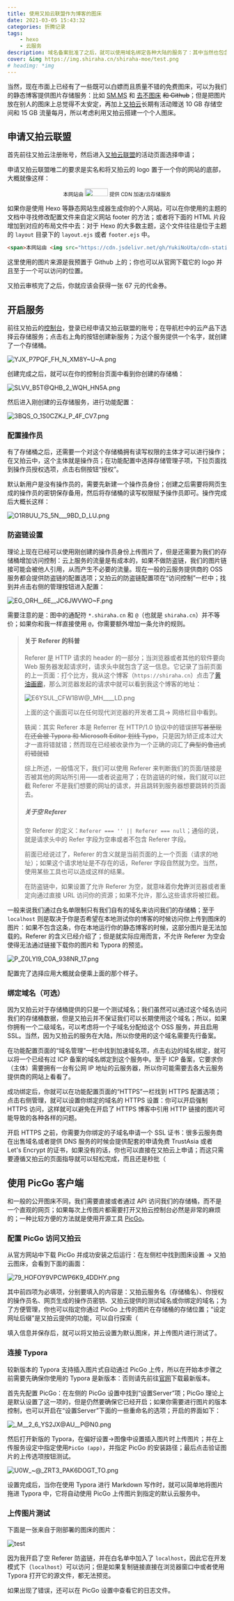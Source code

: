 ```yaml
---
title: 使用又拍云联盟作为博客的图床
date: 2021-03-05 15:43:32
categories: 折腾记录
tags:
    - hexo
    - 云服务
description: 域名备案批准了之后，就可以使用域名绑定各种大陆的服务了：其中当然也包含了很多运营商免费提供的服务；那么对于博客，最重要的服务就是图床了——恰好又拍云为开发者免费提供了一定的 OSS 和 CDN 额度；于是就像大多数人一样，这次就要用又拍云 OSS 服务搭建一个自己用的图床
cover: &img https://img.shiraha.cn/shiraha-moe/test.png
# headimg: *img
---
```


当然，现在市面上已经有了一些既可以白嫖而且质量不错的免费图床，可以为我们的静态博客提供图片存储服务：比如 [SM.MS](https://sm.ms/) 和 [去不图床](https://7bu.top/) ~~和 Github~~；但是把图片放在别人的图床上总觉得不太安定，再加上[又拍云](https://www.upyun.com/)长期有活动赠送 10 GB 存储空间和 15 GB 流量每月，所以考虑利用又拍云搭建一个个人图床。

## 申请又拍云联盟

首先前往又拍云注册账号，然后进入[又拍云联盟](https://www.upyun.com/league)的活动页面选择申请；

申请又拍云联盟唯二的要求是实名和将又拍云的 logo 置于一个你的网站的底部，大概就像这样：

<center><small><p align="center">
    <span>本网站由 <img src="https://cdn.jsdelivr.net/gh/YukiNoUta/cdn-static@main/blog/svg/upyun.svg" width="53" height="18" style="fill: currentColor;"/> 提供 CDN 加速/云存储服务</span>
</p></small></center>

如果你是使用 Hexo 等静态网站生成器生成你的个人网站，可以在你使用的主题的文档中寻找修改配置文件来自定义网站 footer 的方法；或者将下面的 HTML 片段增加到对应的布局文件中去：对于 Hexo 的大多数主题，这个文件往往是位于主题的 `layout` 目录下的 `layout.ejs` 或者 `footer.ejs` 中。

``` HTML
<span>本网站由 <img src="https://cdn.jsdelivr.net/gh/YukiNoUta/cdn-static@main/blog/svg/upyun.svg" width="53" height="18" style="fill: currentColor;"/> 提供 CDN 加速/云存储服务</span>
```

这里使用的图片来源是我预置于 Github 上的；你也可以从官网下载它的 logo 并且至于一个可以访问的位置。

又拍云审核完了之后，你就应该会获得一张 67 元的代金券。

## 开启服务

前往又拍云的[控制台](https://console.upyun.com/dashboard/)，登录已经申请又拍云联盟的账号；在导航栏中的云产品下选择云存储服务；点击右上角的按钮创建新服务；为这个服务提供一个名字，就创建了一个存储桶。

![YJX_P7PQF_FH_N_XM8Y~U~A.png](https://i.loli.net/2021/03/05/fYApPS5gqtxHVbR.png)

创建完成之后，就可以在你的控制台页面中看到你创建的存储桶：

![SLVV_B5T@QHB_2_WQH_HN5A.png](https://i.loli.net/2021/03/05/fvCzbPMk5rIEdoH.png)

然后进入刚创建的云存储服务，进行功能配置：

![3BQS_O_1S0CZKJ_P_4F_CV7.png](https://i.loli.net/2021/03/05/Vj8s3yfkEdgQUxS.png)

### 配置操作员

有了存储桶之后，还需要一个对这个存储桶拥有读写权限的主体才可以进行操作；在又拍云中，这个主体就是操作员；在功能配置中选择存储管理子项，下拉页面找到操作员授权选项，点击右侧按钮“授权”。

默认新用户是没有操作员的，需要先新建一个操作员身份；创建之后需要将网页生成的操作员的密钥保存备用，然后将存储桶的读写权限赋予操作员即可。操作完成后大概长这样：

![O1R8UU_7S_5N___9BD_D_LU.png](https://i.loli.net/2021/03/05/sH7XKTvG4tibqhr.png)

### 防盗链设置

理论上现在已经可以使用刚创建的操作员身份上传图片了，但是还需要为我们的存储桶增加访问控制：云上服务的流量是有成本的，如果不做防盗链，我们的图片链接可能会被他人引用，从而产生不必要的流量。现在一般的云服务提供商的 OSS 服务都会提供防盗链的配置选项；又拍云的防盗链配置项在“访问控制”一栏中；找到并点击右侧的管理按钮进入配置：

![EG_ORH__6E__JC6JWVWO~F.png](https://i.loli.net/2021/03/05/OYW4ZUw6R2nyoil.png)

需要注意的是：图中的通配符 `*.shiraha.cn` 和 `@`（也就是 `shiraha.cn`）并不等价；如果你和我一样直接使用 `@`，你需要额外增加一条允许的规则。

> #### **关于 Referer 的科普**
>
> Referer 是 HTTP 请求的 header 的一部分；当浏览器或者其他的软件要向 Web 服务器发起请求时，请求头中就包含了这一信息。它记录了当前页面的上一页面：打个比方，我从这个博客（`https://shiraha.cn`）点击了[黄油画廊](https://pages.shiraha.cn/gallery/)，那么浏览器发起的请求中就可以看到我这个博客的地址：
>
> ![E6YSUL_CFW1BW@_MH____LD.png](https://i.loli.net/2021/03/05/Lm2eVtkuOQDjKyU.png)
>
> 上面的这个画面可以在任何现代浏览器的开发者工具-> 网络栏目中看到。
>
> 轶闻：其实 Referer 本是 Referrer 在 HTTP/1.0 协议中的错误拼写~~甚至现在还会被 Typora 和 Microsoft Editor 划线 Typo~~，只是因为矫正成本过大才一直将错就错；然而现在已经被收录作为一个正确的词汇了~~典型的鲁迅式将错就错~~
>
> 综上所述，一般情况下，我们可以使用 Referer 来判断我们的页面/链接是否被其他的网站所引用——或者说盗用了；在防盗链的时候，我们就可以拦截 Referer 不是我们想要的网址的请求，并且跳转到服务器想要跳转的页面去。
>
> ##### 关于空 Referer
>
> 空 Referer 的定义：`Referer === '' || Referer === null`；通俗的说，就是请求头中的 Refer 字段为空串或者不包含 Referer 字段。
>
> 前面已经说过了，Referer 的含义就是当前页面的上一个页面（请求的地址）；如果这个请求地址是不存在的话，Referer 字段自然就为空。当然，使用某些工具也可以造成这样的结果。
>
> 在防盗链中，如果设置了允许 Referer 为空，就意味着你**允许**浏览器或者重定向通过直接 URL 访问你的资源；如果不允许，那么这些请求将被拦截。

一般来说我们通过白名单限制只有我们自有的域名来访问我们的存储桶；至于 `localhost` 则是取决于你是否希望在本地测试你的博客的时候访问你上传到图床的图片：如果不包含这条，你在本地运行你的静态博客的时候，这部分图片是无法加载的。Referer 的含义已经介绍了；但是就实际应用而言，不允许 Referer 为空会使得无法通过链接下载你的图片和 Typora 的预览。

![P_Z0LYI`9_C0A_938NR_1`7.png](https://i.loli.net/2021/03/05/OfHaBnyT8Izo1GP.png)

配置完了选择应用大概就会便乘上面的那个样子。

### 绑定域名（可选）

因为又拍云对于存储桶提供的只是一个测试域名；我们虽然可以通过这个域名访问我们的存储桶数据，但是又拍云并不保证我们可以长期使用这个域名；所以，如果你拥有一个二级域名，可以考虑将一个子域名分配给这个 OSS 服务，并且启用 SSL。当然，因为又拍云的服务在大陆，所以你使用的这个域名需要先行备案。

在功能配置页面的“域名管理”一栏中找到加速域名项，点击右边的域名绑定，就可以将一个已经有过 ICP 备案的域名绑定到这个服务中。至于 ICP 备案，它要求你（主体）需要拥有一台有公网 IP 地址的云服务器，所以你可能需要去各大云服务提供商的网站上看看了。

成功绑定后，你就可以在功能配置页面的“HTTPS”一栏找到 HTTPS 配置选项；点击右侧管理，就可以设置你绑定的域名的 HTTPS 设置：你可以开启强制 HTTPS 访问，这样就可以避免在开启了 HTTPS 博客中引用 HTTP 链接的图片可能导致的各种各样的问题。

开启 HTTPS 之前，你需要为你绑定的子域名申请一个 SSL 证书：很多云服务商在出售域名或者提供 DNS 服务的时候会提供配套的申请免费 TrustAsia 或者 Let's Encrypt 的证书，如果没有的话，你也可以直接在又拍云上申请；而这只需要遵循又拍云的页面指导就可以轻松完成，而且还是秒批（

## 使用 PicGo 客户端

和一般的公开图床不同，我们需要直接或者通过 API 访问我们的存储桶，而不是一个直观的网页；如果每次上传图片都需要打开又拍云控制台必然是非常的麻烦的；一种比较方便的方法就是使用开源工具 [PicGo](https://picgo.github.io/)。

### 配置 PicGo 访问又拍云

从官方网站中下载 PicGo 并成功安装之后运行：在左侧栏中找到图床设置 -> 又拍云图床，会看到下面的画面：

![79_HOFOY9VPCWP6K9_4DDHY.png](https://i.loli.net/2021/03/05/IukCXoDlieWr5JE.png)

其中前四项为必填项，分别要填入的内容是：又拍云服务名（存储桶名）、你授权的操作员名、网页生成的操作员密钥、又拍云提供的测试域名或你绑定的域名；为了方便管理，你也可以指定你通过 PicGo 上传的图片在存储桶的存储位置；“设定网址后缀”是又拍云提供的功能，可以自行探索（

填入信息并保存后，就可以将又拍云设置为默认图床，并上传图片进行测试了。

### 连接 Typora

较新版本的 Typora 支持插入图片式自动通过 PicGo 上传，所以在开始本步骤之前需要先确保你使用的 Typora 是新版本：否则请先前往[官网](https://typora.io/)下载最新版本。

首先先配置 PicGo：在左侧的 PicGo 设置中找到“设置Server”项；PicGo 理论上是默认设置了这一项的，但是仍然要确保它已经开启；如果你需要进行图片的版本控制，也可以开启在“设置Server”下面的一些重命名的选项；开启的界面如下：

![_M__2_6_YS2JX@AU__P@N0.png](https://i.loli.net/2021/03/05/Sn9w7IMz2QAg8pD.png)

然后打开新版的 Typora，在偏好设置->图像中设置插入图片时上传图片；并在上传服务设定中指定使用`PicGo (app)`，并指定 PicGo 的安装路径；最后点击验证图片的上传选项按钮测试。

![U0W_~@_ZRT3_PAK6DOGT_TO.png](https://i.loli.net/2021/03/05/N2AJbUqvdujZfTz.png)

设置完成后，当你在使用 Typora 进行 Markdown 写作时，就可以简单地将图片拖进 Typora 中，它将自动使用 PicGo 上传图片到指定的默认云服务中。

### 上传图片测试

下面是一张来自于刚部署的图床的图片：

![test](https://img.shiraha.cn/shiraha-moe/test.png)

因为我开启了空 Referer 防盗链，并在白名单中加入了 `localhost`，因此它在开发模式下（`localhost`）可以访问；但是如果复制链接直接在浏览器窗口中或者使用 Typora 打开它的源文件，都无法预览。

如果出现了错误，还可以在 PicGo 设置中查看它的日志文件。